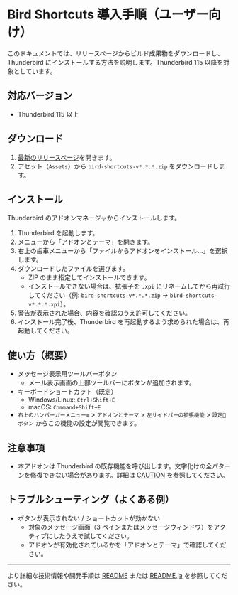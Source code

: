 # Bird Shortcuts 導入手順（ユーザー向け）

このドキュメントでは、リリースページからビルド成果物をダウンロードし、Thunderbird にインストールする方法を説明します。Thunderbird 115 以降を対象としています。

## 対応バージョン

- Thunderbird 115 以上

## ダウンロード

1. [最新のリリースページ](https://github.com/yama9910/bird-shortcuts/releases/latest)を開きます。
2. アセット（`Assets`）から `bird-shortcuts-v*.*.*.zip` をダウンロードします。

## インストール

Thunderbird のアドオンマネージャからインストールします。

1. Thunderbird を起動します。
2. メニューから「アドオンとテーマ」を開きます。
3. 右上の歯車メニューから「ファイルからアドオンをインストール…」を選択します。
4. ダウンロードしたファイルを選びます。
   - ZIP のまま指定してインストールできます。
   - インストールできない場合は、拡張子を `.xpi` にリネームしてから再試行してください（例: `bird-shortcuts-v*.*.*.zip` → `bird-shortcuts-v*.*.*.xpi`）。
5. 警告が表示された場合、内容を確認のうえ許可してください。
6. インストール完了後、Thunderbird を再起動するよう求められた場合は、再起動してください。

## 使い方（概要）

- メッセージ表示用ツールバーボタン
  - メール表示画面の上部ツールバーにボタンが追加されます。
- キーボードショートカット（既定）
  - Windows/Linux: `Ctrl+Shift+E`
  - macOS: `Command+Shift+E`
- `右上のハンバーガーメニュー≡` > `アドオンとテーマ` > `左サイドバーの拡張機能` > `設定🔧ボタン` からこの機能の設定が閲覧できます。

## 注意事項

- 本アドオンは Thunderbird の既存機能を呼び出します。文字化けの全パターンを修復できない場合があります。詳細は [CAUTION](docs/CAUTION.md) を参照してください。

## トラブルシューティング（よくある例）

- ボタンが表示されない / ショートカットが効かない
  - 対象のメッセージ画面（3 ペインまたはメッセージウィンドウ）をアクティブにしたうえで試してください。
  - アドオンが有効化されているかを「アドオンとテーマ」で確認してください。

---
より詳細な技術情報や開発手順は [README](README.md) または [README.ja](README.ja.md) を参照してください。
